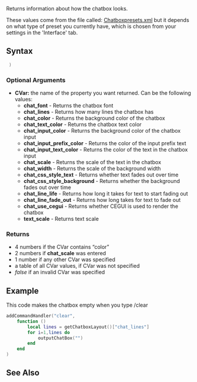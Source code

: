 Returns information about how the chatbox looks.

These values come from the file called: [Chatboxpresets.xml](/Chatboxpresets.xml.md "wikilink") but it depends on what type of preset you currently have, which is chosen from your settings in the 'Interface' tab.

Syntax
------

``` lua
 )
```

### Optional Arguments

-   **CVar:** the name of the property you want returned. Can be the following values:
    -   **chat\_font** - Returns the chatbox font
    -   **chat\_lines** - Returns how many lines the chatbox has
    -   **chat\_color** - Returns the background color of the chatbox
    -   **chat\_text\_color** - Returns the chatbox text color
    -   **chat\_input\_color** - Returns the background color of the chatbox input
    -   **chat\_input\_prefix\_color** - Returns the color of the input prefix text
    -   **chat\_input\_text\_color** - Returns the color of the text in the chatbox input
    -   **chat\_scale** - Returns the scale of the text in the chatbox
    -   **chat\_width** - Returns the scale of the background width
    -   **chat\_css\_style\_text** - Returns whether text fades out over time
    -   **chat\_css\_style\_background** - Returns whether the background fades out over time
    -   **chat\_line\_life** - Returns how long it takes for text to start fading out
    -   **chat\_line\_fade\_out** - Returns how long takes for text to fade out
    -   **chat\_use\_cegui** - Returns whether CEGUI is used to render the chatbox
    -   **text\_scale** - Returns text scale

### Returns

-   4 numbers if the CVar contains “color”
-   2 numbers if **chat\_scale** was entered
-   1 number if any other CVar was specified
-   a table of all CVar values, if CVar was not specified
-   *false* if an invalid CVar was specified

Example
-------

This code makes the chatbox empty when you type /clear

``` lua
addCommandHandler("clear",
    function ()
        local lines = getChatboxLayout()["chat_lines"]
        for i=1,lines do
            outputChatBox("")
        end
    end
)
```

See Also
--------
